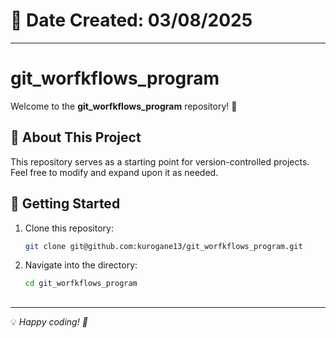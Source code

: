 # 📅 Date Created: 03/08/2025

---

# git_worfkflows_program

Welcome to the **git_worfkflows_program** repository! 🎉

## 📌 About This Project
This repository serves as a starting point for version-controlled projects.
Feel free to modify and expand upon it as needed.

## 🚀 Getting Started

1. Clone this repository:
   ```bash
   git clone git@github.com:kurogane13/git_worfkflows_program.git
   ```
2. Navigate into the directory:
   ```bash
   cd git_worfkflows_program
   ```

##
---
💡 *Happy coding! 🚀*
